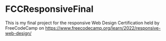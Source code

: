 # FCCResponsiveFinal
This is my final project for the responsive Web Design Certification held by FreeCodeCamp on https://www.freecodecamp.org/learn/2022/responsive-web-design/
